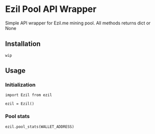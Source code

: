 # Ezil Pool API Wrapper

Simple API wrapper for Ezil.me mining pool. All methods returns dict or None

## Installation
```
wip
```

## Usage
### Initialization
```
import Ezil from ezil

ezil = Ezil()
```
### Pool stats
```
ezil.pool_stats(WALLET_ADDRESS)
```